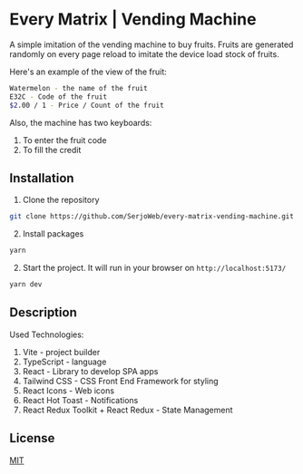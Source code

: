 # Every Matrix | Vending Machine

A simple imitation of the vending machine to buy fruits. Fruits are generated randomly on every page reload to imitate the device load stock of fruits.

Here's an example of the view of the fruit:

```bash
Watermelon - the name of the fruit
E32C - Code of the fruit
$2.00 / 1 - Price / Count of the fruit
```

Also, the machine has two keyboards:

1. To enter the fruit code
2. To fill the credit 

## Installation

1. Clone the repository

```bash
git clone https://github.com/SerjoWeb/every-matrix-vending-machine.git
```

2. Install packages

```bash
yarn
```

2. Start the project. It will run in your browser on `http://localhost:5173/`

```bash
yarn dev
```

## Description

Used Technologies:

1. Vite - project builder
2. TypeScript - language
3. React - Library to develop SPA apps
4. Tailwind CSS - CSS Front End Framework for styling
5. React Icons - Web icons
6. React Hot Toast - Notifications
7. React Redux Toolkit + React Redux - State Management

## License

[MIT](https://choosealicense.com/licenses/mit/)